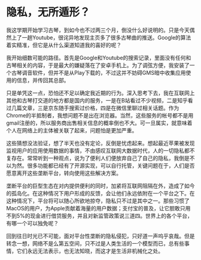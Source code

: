 # 隐私，无所遁形？

我这学期开始学习古琴，到如今也不过两三个月，倒没什么好说明的。只是今天偶然上了一趟Youtube，很诧异地发现主页多了很多古琴曲的推送。Google的算法着实精准，但它是从什么渠道知道我的喜好的呢？

我开始细数可能的路径。首先是Google和Youtube的搜索记录，里面没有任何和古琴相关的内容，于是最大的嫌疑落在了安卓手机上。为了调弦方便，我安装了一个古琴调音软件，但并不是从Play下载的，不过这并不妨碍GMS暗中收集应用使用的信息，并传回其总部。

只是单凭这一点，恐怕还不足以确定我近期的行为。深入思考下去，我在互联网上其他和古琴打交道的地方都是国内的服务，一是在B站看过不少视频，二是知乎看过几篇文章，三是京东随手搜索过价格，四是在微信里聊过相关话题。作为Chrome的半抵制者，我想问题不是出在浏览器。当然，这些服务的帐号都不是用gmail注册的，所以服务商出售相关信息的概率倒也不大。可一旦属实，就意味着个人在网络上的主体被关联了起来，问题怕是更加严重。

这些猜想没法验证，想了半天也没有定论，反倒是忧虑起来。想起最近苹果被发现监视用户的应用使用数据的事情，不由感叹互联网大数据时代，人的一切隐私都不复存在。常常听到一种观点，说为了便利人们便放弃自己了自己的隐私，我倒是不以为然。很多功能都已经有了开源实现，可以自行托管，关键问题在于，人们是否愿意离开这些垄断平台，转向使用这些解决方案。

垄断平台的巨型生态在对内提供便利的同时，加紧将互联网阻隔在外，造成了如今的孤岛化。在这种情况下用户形成的反馈，会让他们永远依附在一个平台之下。在这种情况下，平台将可以随心所欲地掠夺，隐私只不过是其中之一。那些习惯了MacOS的用户，为Apple贡献着海量的用户数据；支付宝的普及，让它胆敢只用不到5%的现金进行借贷服务，并且对新监管政策说三道四。世界上的各个平台，有哪一个可以独免呢？

回到往日时光已不可能，面对平台性垄断的隐私侵犯，只好道一声呜乎哀哉。但是转念一想，网络不是么第五空间，只不过是人类生活的一个模型而已，总有些事情，它们永远无法表示，也无法知晓，而这才是生活非机械化之处。